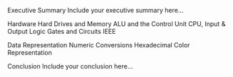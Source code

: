 Executive Summary
Include your executive summary here...


Hardware
Hard Drives and Memory
ALU and the Control Unit
CPU, Input & Output
Logic Gates and Circuits
IEEE


Data Representation
Numeric Conversions
Hexadecimal Color Representation


Conclusion
Include your conclusion here...
